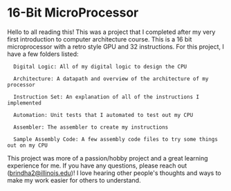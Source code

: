 # 16-Bit MicroProcessor

Hello to all reading this! This was a project that I completed after my very first introduction to computer architecture course. This is a 16 bit microprocessor with a retro style GPU and 32 instructions. For this project, I have a few folders listed:



      Digital Logic: All of my digital logic to design the CPU
      
      Architecture: A datapath and overview of the architecture of my processor
      
      Instruction Set: An explanation of all of the instructions I implemented
      
      Automation: Unit tests that I automated to test out my CPU
      
      Assembler: The assembler to create my instructions
      
      Sample Assembly Code: A few assembly code files to try some things out on my CPU

  




This project was more of a passion/hobby project and a great learning experience for me. If you have any questions, please reach out (brindha2@illinois.edu)! I love hearing other people's thoughts and ways to make my work easier for others to understand. 
  
